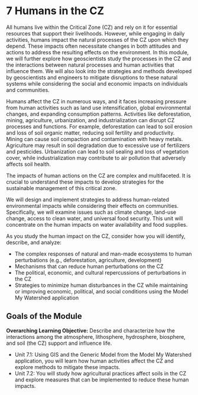 # 7 Humans in the CZ

All humans live within the Critical Zone (CZ) and rely on it for essential resources that support their livelihoods. However, while engaging in daily activities, humans impact the natural processes of the CZ upon which they depend. These impacts often necessitate changes in both attitudes and actions to address the resulting effects on the environment. In this module, we will further explore how geoscientists study the processes in the CZ and the interactions between natural processes and human activities that influence them. We will also look into the strategies and methods developed by geoscientists and engineers to mitigate disruptions to these natural systems while considering the social and economic impacts on individuals and communities.

Humans affect the CZ in numerous ways, and it faces increasing pressure from human activities such as land use intensification, global environmental changes, and expanding consumption patterns. Activities like deforestation, mining, agriculture, urbanization, and industrialization can disrupt CZ processes and functions. For example, deforestation can lead to soil erosion and loss of soil organic matter, reducing soil fertility and productivity. Mining can cause soil compaction and contamination with heavy metals. Agriculture may result in soil degradation due to excessive use of fertilizers and pesticides. Urbanization can lead to soil sealing and loss of vegetation cover, while industrialization may contribute to air pollution that adversely affects soil health.

The impacts of human actions on the CZ are complex and multifaceted. It is crucial to understand these impacts to develop strategies for the sustainable management of this critical zone.

We will design and implement strategies to address human-related environmental impacts while considering their effects on communities. Specifically, we will examine issues such as climate change, land-use change, access to clean water, and universal food security. This unit will concentrate on the human impacts on water availability and food supplies.

As you study the human impact on the CZ, consider how you will identify, describe, and analyze:
- The complex responses of natural and man-made ecosystems to human perturbations (e.g., deforestation, agriculture, development)
- Mechanisms that can reduce human perturbations on the CZ
- The political, economic, and cultural repercussions of perturbations in the CZ
- Strategies to minimize human disturbances in the CZ while maintaining or improving economic, political, and social conditions using the Model My Watershed application

## Goals of the Module

**Overarching Learning Objective:** Describe and characterize how the interactions among the atmosphere, lithosphere, hydrosphere, biosphere, and soil (the CZ) support and influence life.
- Unit 7.1: Using GIS and the Generic Model from the Model My Watershed application, you will learn how human activities affect the CZ and explore methods to mitigate these impacts.
- Unit 7.2: You will study how agricultural practices affect soils in the CZ and explore measures that can be implemented to reduce these human impacts.